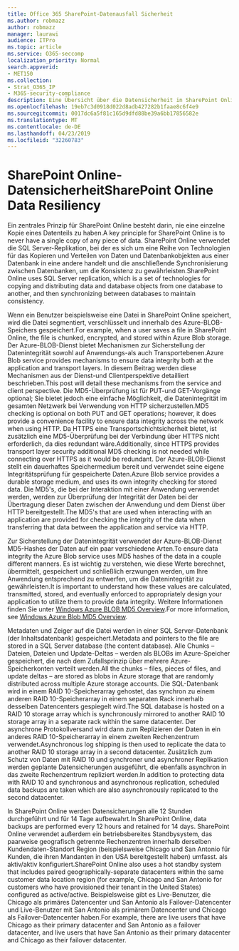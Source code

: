 ```yaml
---
title: Office 365 SharePoint-Datenausfall Sicherheit
ms.author: robmazz
author: robmazz
manager: laurawi
audience: ITPro
ms.topic: article
ms.service: O365-seccomp
localization_priority: Normal
search.appverid:
- MET150
ms.collection:
- Strat_O365_IP
- M365-security-compliance
description: Eine Übersicht über die Datensicherheit in SharePoint Online in Office 365.
ms.openlocfilehash: 19eb7c3d0918d022d8adb427282b1faae8c6f4e9
ms.sourcegitcommit: 0017dc6a5f81c165d9dfd88be39a6bb17856582e
ms.translationtype: MT
ms.contentlocale: de-DE
ms.lasthandoff: 04/23/2019
ms.locfileid: "32260783"
---
```

# <a name="sharepoint-online-data-resiliency"></a><span data-ttu-id="75329-103">SharePoint Online-Datensicherheit</span><span class="sxs-lookup"><span data-stu-id="75329-103">SharePoint Online Data Resiliency</span></span>
<span data-ttu-id="75329-104">Ein zentrales Prinzip für SharePoint Online besteht darin, nie eine einzelne Kopie eines Datenteils zu haben.</span><span class="sxs-lookup"><span data-stu-id="75329-104">A key principle for SharePoint Online is to never have a single copy of any piece of data.</span></span> <span data-ttu-id="75329-105">SharePoint Online verwendet die SQL Server-Replikation, bei der es sich um eine Reihe von Technologien für das Kopieren und Verteilen von Daten und Datenbankobjekten aus einer Datenbank in eine andere handelt und die anschließende Synchronisierung zwischen Datenbanken, um die Konsistenz zu gewährleisten.</span><span class="sxs-lookup"><span data-stu-id="75329-105">SharePoint Online uses SQL Server replication, which is a set of technologies for copying and distributing data and database objects from one database to another, and then synchronizing between databases to maintain consistency.</span></span> 

<span data-ttu-id="75329-106">Wenn ein Benutzer beispielsweise eine Datei in SharePoint Online speichert, wird die Datei segmentiert, verschlüsselt und innerhalb des Azure-BLOB-Speichers gespeichert.</span><span class="sxs-lookup"><span data-stu-id="75329-106">For example, when a user saves a file in SharePoint Online, the file is chunked, encrypted, and stored within Azure Blob storage.</span></span> <span data-ttu-id="75329-107">Der Azure-BLOB-Dienst bietet Mechanismen zur Sicherstellung der Datenintegrität sowohl auf Anwendungs-als auch Transportebenen.</span><span class="sxs-lookup"><span data-stu-id="75329-107">Azure Blob service provides mechanisms to ensure data integrity both at the application and transport layers.</span></span> <span data-ttu-id="75329-108">In diesem Beitrag werden diese Mechanismen aus der Dienst-und Clientperspektive detailliert beschrieben.</span><span class="sxs-lookup"><span data-stu-id="75329-108">This post will detail these mechanisms from the service and client perspective.</span></span> <span data-ttu-id="75329-109">Die MD5-Überprüfung ist für PUT-und GET-Vorgänge optional; Sie bietet jedoch eine einfache Möglichkeit, die Datenintegrität im gesamten Netzwerk bei Verwendung von HTTP sicherzustellen.</span><span class="sxs-lookup"><span data-stu-id="75329-109">MD5 checking is optional on both PUT and GET operations; however, it does provide a convenience facility to ensure data integrity across the network when using HTTP.</span></span> <span data-ttu-id="75329-110">Da HTTPS eine Transportschichtsicherheit bietet, ist zusätzlich eine MD5-Überprüfung bei der Verbindung über HTTPS nicht erforderlich, da dies redundant wäre.</span><span class="sxs-lookup"><span data-stu-id="75329-110">Additionally, since HTTPS provides transport layer security additional MD5 checking is not needed while connecting over HTTPS as it would be redundant.</span></span> <span data-ttu-id="75329-111">Der Azure-BLOB-Dienst stellt ein dauerhaftes Speichermedium bereit und verwendet seine eigene Integritätsprüfung für gespeicherte Daten.</span><span class="sxs-lookup"><span data-stu-id="75329-111">Azure Blob service provides a durable storage medium, and uses its own integrity checking for stored data.</span></span> <span data-ttu-id="75329-112">Die MD5's, die bei der Interaktion mit einer Anwendung verwendet werden, werden zur Überprüfung der Integrität der Daten bei der Übertragung dieser Daten zwischen der Anwendung und dem Dienst über HTTP bereitgestellt.</span><span class="sxs-lookup"><span data-stu-id="75329-112">The MD5's that are used when interacting with an application are provided for checking the integrity of the data when transferring that data between the application and service via HTTP.</span></span> 

<span data-ttu-id="75329-113">Zur Sicherstellung der Datenintegrität verwendet der Azure-BLOB-Dienst MD5-Hashes der Daten auf ein paar verschiedene Arten.</span><span class="sxs-lookup"><span data-stu-id="75329-113">To ensure data integrity the Azure Blob service uses MD5 hashes of the data in a couple different manners.</span></span> <span data-ttu-id="75329-114">Es ist wichtig zu verstehen, wie diese Werte berechnet, übermittelt, gespeichert und schließlich erzwungen werden, um Ihre Anwendung entsprechend zu entwerfen, um die Datenintegrität zu gewährleisten.</span><span class="sxs-lookup"><span data-stu-id="75329-114">It is important to understand how these values are calculated, transmitted, stored, and eventually enforced to appropriately design your application to utilize them to provide data integrity.</span></span> <span data-ttu-id="75329-115">Weitere Informationen finden Sie unter [Windows Azure BLOB MD5 Overview](http://blogs.msdn.com/b/windowsazurestorage/archive/2011/02/18/windows-azure-blob-md5-overview.aspx).</span><span class="sxs-lookup"><span data-stu-id="75329-115">For more information, see [Windows Azure Blob MD5 Overview](http://blogs.msdn.com/b/windowsazurestorage/archive/2011/02/18/windows-azure-blob-md5-overview.aspx).</span></span> 

<span data-ttu-id="75329-116">Metadaten und Zeiger auf die Datei werden in einer SQL Server-Datenbank (der Inhaltsdatenbank) gespeichert.</span><span class="sxs-lookup"><span data-stu-id="75329-116">Metadata and pointers to the file are stored in a SQL Server database (the content database).</span></span> <span data-ttu-id="75329-117">Alle Chunks – Dateien, Dateien und Update-Deltas – werden als BLOBs im Azure-Speicher gespeichert, die nach dem Zufallsprinzip über mehrere Azure-Speicherkonten verteilt werden.</span><span class="sxs-lookup"><span data-stu-id="75329-117">All the chunks – files, pieces of files, and update deltas – are stored as blobs in Azure storage that are randomly distributed across multiple Azure storage accounts.</span></span> <span data-ttu-id="75329-118">Die SQL-Datenbank wird in einem RAID 10-Speicherarray gehostet, das synchron zu einem anderen RAID 10-Speicherarray in einem separaten Rack innerhalb desselben Datencenters gespiegelt wird.</span><span class="sxs-lookup"><span data-stu-id="75329-118">The SQL database is hosted on a RAID 10 storage array which is synchronously mirrored to another RAID 10 storage array in a separate rack within the same datacenter.</span></span> <span data-ttu-id="75329-119">Der asynchrone Protokollversand wird dann zum Replizieren der Daten in ein anderes RAID 10-Speicherarray in einem zweiten Rechenzentrum verwendet.</span><span class="sxs-lookup"><span data-stu-id="75329-119">Asynchronous log shipping is then used to replicate the data to another RAID 10 storage array in a second datacenter.</span></span> <span data-ttu-id="75329-120">Zusätzlich zum Schutz von Daten mit RAID 10 und synchroner und asynchroner Replikation werden geplante Datensicherungen ausgeführt, die ebenfalls asynchron in das zweite Rechenzentrum repliziert werden.</span><span class="sxs-lookup"><span data-stu-id="75329-120">In addition to protecting data with RAID 10 and synchronous and asynchronous replication, scheduled data backups are taken which are also asynchronously replicated to the second datacenter.</span></span> 

<span data-ttu-id="75329-121">In SharePoint Online werden Datensicherungen alle 12 Stunden durchgeführt und für 14 Tage aufbewahrt.</span><span class="sxs-lookup"><span data-stu-id="75329-121">In SharePoint Online, data backups are performed every 12 hours and retained for 14 days.</span></span> <span data-ttu-id="75329-122">SharePoint Online verwendet außerdem ein betriebsbereites Standbysystem, das paarweise geografisch getrennte Rechenzentren innerhalb derselben Kundendaten-Standort Region (beispielsweise Chicago und San Antonio für Kunden, die ihren Mandanten in den USA bereitgestellt haben) umfasst. als aktiv/aktiv konfiguriert.</span><span class="sxs-lookup"><span data-stu-id="75329-122">SharePoint Online also uses a hot standby system that includes paired geographically-separate datacenters within the same customer data location region (for example, Chicago and San Antonio for customers who have provisioned their tenant in the United States) configured as active/active.</span></span> <span data-ttu-id="75329-123">Beispielsweise gibt es Live-Benutzer, die Chicago als primäres Datencenter und San Antonio als Failover-Datencenter und Live-Benutzer mit San Antonio als primärem Datencenter und Chicago als Failover-Datencenter haben.</span><span class="sxs-lookup"><span data-stu-id="75329-123">For example, there are live users that have Chicago as their primary datacenter and San Antonio as a failover datacenter, and live users that have San Antonio as their primary datacenter and Chicago as their failover datacenter.</span></span> 